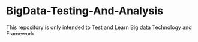 # BigData-Testing-And-Analysis
This repository is only intended to Test and Learn Big data Technology and Framework
